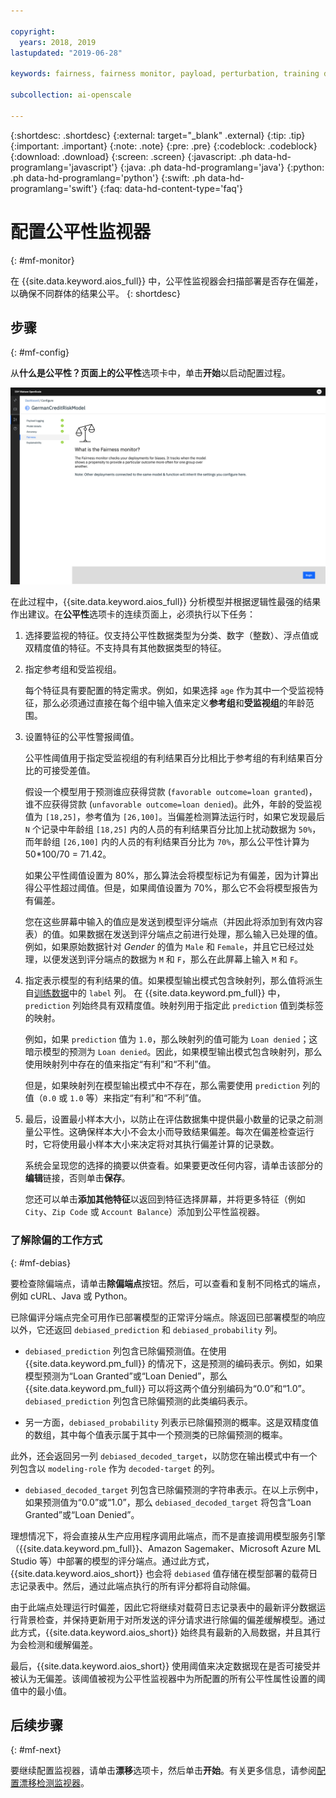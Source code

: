```yaml
---

copyright:
  years: 2018, 2019
lastupdated: "2019-06-28"

keywords: fairness, fairness monitor, payload, perturbation, training data, debiased

subcollection: ai-openscale

---
```


{:shortdesc: .shortdesc}
{:external: target="_blank" .external}
{:tip: .tip}
{:important: .important}
{:note: .note}
{:pre: .pre}
{:codeblock: .codeblock}
{:download: .download}
{:screen: .screen}
{:javascript: .ph data-hd-programlang='javascript'}
{:java: .ph data-hd-programlang='java'}
{:python: .ph data-hd-programlang='python'}
{:swift: .ph data-hd-programlang='swift'}
{:faq: data-hd-content-type='faq'}

# 配置公平性监视器
{: #mf-monitor}

在 {{site.data.keyword.aios_full}} 中，公平性监视器会扫描部署是否存在偏差，以确保不同群体的结果公平。
{: shortdesc}

## 步骤
{: #mf-config}

从**什么是公平性？**页面上的**公平性**选项卡中，单击**开始**以启动配置过程。

![“什么是公平性？”页面](images/fair-what-is.png)

在此过程中，{{site.data.keyword.aios_full}} 分析模型并根据逻辑性最强的结果作出建议。在**公平性**选项卡的连续页面上，必须执行以下任务：

1. 选择要监视的特征。仅支持公平性数据类型为分类、数字（整数）、浮点值或双精度值的特征。不支持具有其他数据类型的特征。
    

1. 指定参考组和受监视组。

   每个特征具有要配置的特定需求。例如，如果选择 `age` 作为其中一个受监视特征，那么必须通过直接在每个组中输入值来定义**参考组**和**受监视组**的年龄范围。

1.  设置特征的公平性警报阈值。

    公平性阈值用于指定受监视组的有利结果百分比相比于参考组的有利结果百分比的可接受差值。

    假设一个模型用于预测谁应获得贷款 (`favorable outcome=loan granted`)，谁不应获得贷款 (`unfavorable outcome=loan denied`)。此外，年龄的受监视值为 `[18,25]`，参考值为 `[26,100]`。当偏差检测算法运行时，如果它发现最后 `N` 个记录中年龄组 `[18,25]` 内的人员的有利结果百分比加上扰动数据为 `50%`，而年龄组 `[26,100]` 内的人员的有利结果百分比为 `70%`，那么公平性计算为 50*100/70 = 71.42。

    如果公平性阈值设置为 80%，那么算法会将模型标记为有偏差，因为计算出得公平性超过阈值。但是，如果阈值设置为 70%，那么它不会将模型报告为有偏差。

     您在这些屏幕中输入的值应是发送到模型评分端点（并因此将添加到有效内容表）的值。如果数据在发送到评分端点之前进行处理，那么输入已处理的值。例如，如果原始数据针对 *Gender* 的值为 `Male` 和 `Female`，并且它已经过处理，以便发送到评分端点的数据为 `M` 和 `F`，那么在此屏幕上输入 `M` 和 `F`。

1.  指定表示模型的有利结果的值。如果模型输出模式包含映射列，那么值将派生自[训练数据](/docs/services/ai-openscale?topic=ai-openscale-trainingdata#trainingdata)中的 `label` 列。 在 {{site.data.keyword.pm_full}} 中，`prediction` 列始终具有双精度值。映射列用于指定此 `prediction` 值到类标签的映射。

    例如，如果 `prediction` 值为 `1.0`，那么映射列的值可能为 `Loan denied`；这暗示模型的预测为 `Loan denied`。因此，如果模型输出模式包含映射列，那么使用映射列中存在的值来指定“有利”和“不利”值。

    但是，如果映射列在模型输出模式中不存在，那么需要使用 `prediction` 列的值（`0.0` 或 `1.0` 等）来指定“有利”和“不利”值。

1.  最后，设置最小样本大小，以防止在评估数据集中提供最小数量的记录之前测量公平性。这确保样本大小不会太小而导致结果偏差。每次在偏差检查运行时，它将使用最小样本大小来决定将对其执行偏差计算的记录数。

    系统会呈现您的选择的摘要以供查看。如果要更改任何内容，请单击该部分的**编辑**链接，否则单击**保存**。

    您还可以单击**添加其他特征**以返回到特征选择屏幕，并将更多特征（例如 `City`、`Zip Code` 或 `Account Balance`）添加到公平性监视器。

### 了解除偏的工作方式
{: #mf-debias}

要检查除偏端点，请单击**除偏端点**按钮。然后，可以查看和复制不同格式的端点，例如 cURL、Java 或 Python。 

已除偏评分端点完全可用作已部署模型的正常评分端点。除返回已部署模型的响应以外，它还返回 `debiased_prediction` 和 `debiased_probability` 列。

- `debiased_prediction` 列包含已除偏预测值。在使用 {{site.data.keyword.pm_full}} 的情况下，这是预测的编码表示。例如，如果模型预测为“Loan Granted”或“Loan Denied”，那么 {{site.data.keyword.pm_full}} 可以将这两个值分别编码为“0.0”和“1.0”。`debiased_prediction` 列包含已除偏预测的此类编码表示。

- 另一方面，`debiased_probability` 列表示已除偏预测的概率。这是双精度值的数组，其中每个值表示属于其中一个预测类的已除偏预测的概率。

此外，还会返回另一列 `debiased_decoded_target`，以防您在输出模式中有一个列包含以 `modeling-role` 作为 `decoded-target` 的列。

- `debiased_decoded_target` 列包含已除偏预测的字符串表示。在以上示例中，如果预测值为“0.0”或“1.0”，那么 `debiased_decoded_target` 将包含“Loan Granted”或“Loan Denied”。

理想情况下，将会直接从生产应用程序调用此端点，而不是直接调用模型服务引擎（{{site.data.keyword.pm_full}}、Amazon Sagemaker、Microsoft Azure ML Studio 等）中部署的模型的评分端点。通过此方式，{{site.data.keyword.aios_short}} 也会将 `debiased` 值存储在模型部署的载荷日志记录表中。然后，通过此端点执行的所有评分都将自动除偏。

由于此端点处理运行时偏差，因此它将继续对载荷日志记录表中的最新评分数据运行背景检查，并保持更新用于对所发送的评分请求进行除偏的偏差缓解模型。通过此方式，{{site.data.keyword.aios_short}} 始终具有最新的入局数据，并且其行为会检测和缓解偏差。

最后，{{site.data.keyword.aios_short}} 使用阈值来决定数据现在是否可接受并被认为无偏差。该阈值被视为公平性监视器中为所配置的所有公平性属性设置的阈值中的最小值。

## 后续步骤
{: #mf-next}

要继续配置监视器，请单击**漂移**选项卡，然后单击**开始**。有关更多信息，请参阅[配置漂移检测监视器](/docs/services/ai-openscale?topic=ai-openscale-behavior-drift-config)。

